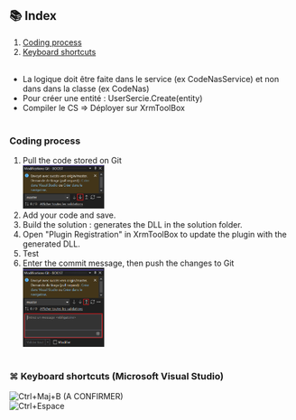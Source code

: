 ## 📚 Index
1. [Coding process](#coding-process)
2. [Keyboard shortcuts](#-keyboard-shortcuts-microsoft-visual-studio)
<br><br>

- La logique doit être faite dans le service (ex CodeNasService) et non dans dans la classe (ex CodeNas)
- Pour créer une entité : UserSercie.Create(entity)
- Compiler le CS => Déployer sur XrmToolBox
<br><br>

### Coding process
1. Pull the code stored on Git <br> <img src="../zfiles/VisualStudio_pull.png" alt="VisualStudio_pull" style="width:30%"/>
2. Add your code and save.
3. Build the solution : generates the DLL in the solution folder.
4. Open "Plugin Registration" in XrmToolBox to update the plugin with the generated DLL.
5. Test
6. Enter the commit message, then push the changes to Git <br> <img src="../zfiles/VisualStudio_push.png" alt="VisualStudio_pull" style="width:30%"/>
<br><br>

### ⌘ Keyboard shortcuts (Microsoft Visual Studio)
![Ctrl+Maj+B](https://img.shields.io/badge/Ctrl+Maj+B-Build_the_solution-blue) (A CONFIRMER)    
![Ctrl+Espace](https://img.shields.io/badge/Ctrl+Espace-Autocomplétion-blue)
